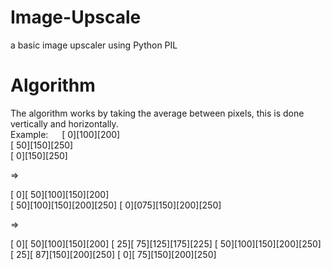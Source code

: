 # Image-Upscale
a basic image upscaler using Python PIL

# Algorithm
The algorithm works by taking the average between pixels, this is done vertically and horizontally. \
Example:
                                                  
[  0][100][200]                                   
[ 50][150][250]                            
[  0][150][250]                                   

=>

[  0][ 50][100][150][200]                                             
[ 50][100][150][200][250]
[  0][075][150][200][250]

=>

[  0][ 50][100][150][200]
[ 25][ 75][125][175][225]
[ 50][100][150][200][250]
[ 25][ 87][150][200][250]
[  0][ 75][150][200][250]      
